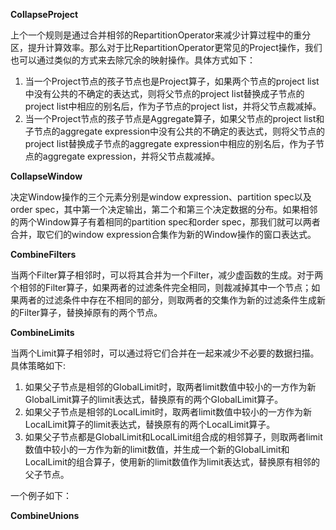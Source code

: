 **CollapseProject**

上个一个规则是通过合并相邻的RepartitionOperator来减少计算过程中的重分区，提升计算效率。那么对于比RepartitionOperator更常见的Project操作，我们也可以通过类似的方式来去除冗余的映射操作。具体方式如下：

1. 当一个Project节点的孩子节点也是Project算子，如果两个节点的project list中没有公共的不确定的表达式，则将父节点的project list替换成子节点的project list中相应的别名后，作为子节点的project list，并将父节点裁减掉。
2. 当一个Project节点的孩子节点是Aggregate算子，如果父节点的project list和子节点的aggregate expression中没有公共的不确定的表达式，则将父节点的project list替换成子节点的aggregate expression中相应的别名后，作为子节点的aggregate expression，并将父节点裁减掉。

**CollapseWindow**

决定Window操作的三个元素分别是window expression、partition spec以及order spec，其中第一个决定输出，第二个和第三个决定数据的分布。如果相邻的两个Window算子有着相同的partition spec和order spec，那我们就可以两者合并，取它们的window expression合集作为新的Window操作的窗口表达式。

**CombineFilters**

当两个Filter算子相邻时，可以将其合并为一个Filter，减少虚函数的生成。对于两个相邻的Filter算子，如果两者的过滤条件完全相同，则裁减掉其中一个节点；如果两者的过滤条件中存在不相同的部分，则取两者的交集作为新的过滤条件生成新的Filter算子，替换掉原有的两个节点。

**CombineLimits**

当两个Limit算子相邻时，可以通过将它们合并在一起来减少不必要的数据扫描。具体策略如下:

1. 如果父子节点是相邻的GlobalLimit时，取两者limit数值中较小的一方作为新GlobalLimit算子的limit表达式，替换原有的两个GlobalLimit算子。
2. 如果父子节点是相邻的LocalLimit时，取两者limit数值中较小的一方作为新LocalLimit算子的limit表达式，替换原有的两个LocalLimit算子。
3. 如果父子节点都是GlobalLimit和LocalLimit组合成的相邻算子，则取两者limit数值中较小的一方作为新的limit数值，并生成一个新的GlobalLimit和LocalLimit的组合算子，使用新的limit数值作为limit表达式，替换原有相邻的父子节点。

一个例子如下：



**CombineUnions**

